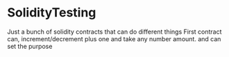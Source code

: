 # SolidityTesting
Just a bunch of solidity contracts that can do different things
First contract can, increment/decrement plus one and take any number amount. and can set the purpose 
